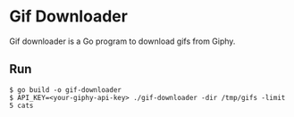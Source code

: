 # Gif Downloader

Gif downloader is a Go program to download gifs from Giphy.

## Run
```
$ go build -o gif-downloader
$ API_KEY=<your-giphy-api-key> ./gif-downloader -dir /tmp/gifs -limit 5 cats
```
